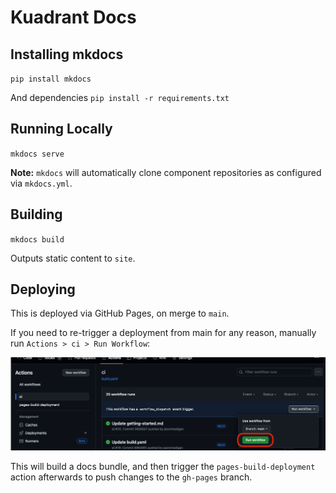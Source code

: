 # Kuadrant Docs

## Installing mkdocs
`pip install mkdocs`

And dependencies
`pip install -r requirements.txt`


## Running Locally
`mkdocs serve`

**Note:** `mkdocs` will automatically clone component repositories as configured via `mkdocs.yml`.

## Building
`mkdocs build`

Outputs static content to `site`.

## Deploying
This is deployed via GitHub Pages, on merge to `main`.

If you need to re-trigger a deployment from main for any reason, manually run `Actions > ci > Run Workflow`:

![alt text](docs/assets/images/deploy.png)

This will build a docs bundle, and then trigger the `pages-build-deployment` action afterwards to push changes to the `gh-pages` branch.

